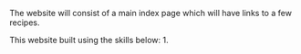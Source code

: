 The website will consist of a main index page which will have links to a few recipes.

This website built using the skills below:
1.  